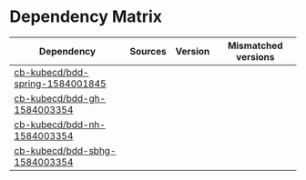 # Dependency Matrix

Dependency | Sources | Version | Mismatched versions
---------- | ------- | ------- | -------------------
[cb-kubecd/bdd-spring-1584001845](https://github.com/cb-kubecd/bdd-spring-1584001845.git) |  | []() | 
[cb-kubecd/bdd-gh-1584003354](https://github.com/cb-kubecd/bdd-gh-1584003354.git) |  | []() | 
[cb-kubecd/bdd-nh-1584003354](https://github.com/cb-kubecd/bdd-nh-1584003354.git) |  | []() | 
[cb-kubecd/bdd-sbhg-1584003354](https://github.com/cb-kubecd/bdd-sbhg-1584003354.git) |  | []() | 
